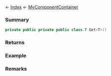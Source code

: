 ← [Index](Api-Index) ← [MyComponentContainer](VRage.Game.Components.MyComponentContainer)

### Summary

```csharp
private public private public class.T Get<T>()
```

### Returns

### Example

### Remarks

